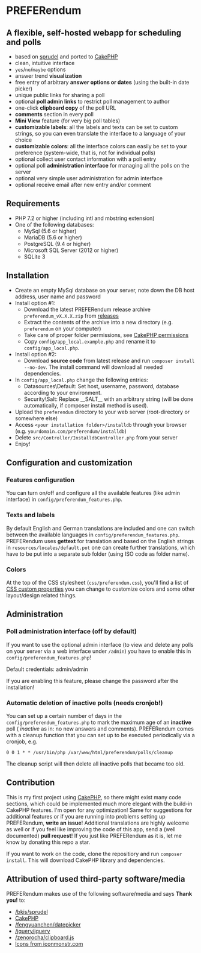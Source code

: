 # PREFERendum
## A flexible, self-hosted webapp for scheduling and polls

- based on [sprudel](https://github.com/bkis/sprudel) and ported to [CakePHP](https://github.com/cakephp/cakephp)
- clean, intuitive interface
- `yes`/`no`/`maybe` options
- answer trend **visualization**
- free entry of arbitrary **answer options or dates** (using the built-in date picker)
- unique public links for sharing a poll
- optional **poll admin links** to restrict poll management to author
- one-click **clipboard copy** of the poll URL
- **comments** section in every poll
- **Mini View** feature (for very big poll tables)
- **customizable labels**: all the labels and texts can be set to custom strings, so you can even translate the interface to a language of your choice
- **customizable colors**: all the interface colors can easily be set to your preference (system-wide, that is, not for individual polls)
- optional collect user contact information with a poll entry
- optional poll **administration interface** for managing all the polls on the server
- optional very simple user administration for admin interface
- optional receive email after new entry and/or comment

## Requirements
- PHP 7.2 or higher (including intl and mbstring extension)
- One of the following databases:
  - MySql (5.6 or higher)
  - MariaDB (5.6 or higher)
  - PostgreSQL (9.4 or higher)
  - Microsoft SQL Server (2012 or higher)
  - SQLite 3

## Installation
- Create an empty MySql database on your server, note down the DB host address, user name and password
- Install option #1:
  - Download the latest PREFERendum release archive `preferendum_vX.X.X.zip` from [releases](https://github.com/ElTh0r0/preferendum/releases)
  - Extract the contents of the archive into a new directory (e.g. `preferendum` on your computer)
  - Take care of proper folder permissions, see [CakePHP permissions](https://book.cakephp.org/4/en/installation.html#permissions)
  - Copy `config/app_local.example.php` and rename it to `config/app_local.php`.
- Install option #2:
  - Download **source code** from latest release and run `composer install --no-dev`. The install command will download all needed dependencies.
- In `config/app_local.php` change the following entries:
  - Datasources\Default: Set host, username, password, database according to your environment.
  - Security\Salt: Replace \_\_SALT\_\_ with an arbitrary string (will be done automatically, if composer install method is used).
- Upload the `preferendum` directory to your web server (root-directory or somewhere else)
- Access `<your installation folder>/installdb` through your browser (e.g. `yourdomain.com/preferendum/installdb`)
-  Delete `src/Controller/InstalldbController.php` from your server
-  Enjoy!

## Configuration and customization
### Features configuration
You can turn on/off and configure all the available features (like admin interface) in `config/preferendum_features.php`.
### Texts and labels
By default English and German translations are included and one can switch between the available languages in `config/preferendum_features.php`. PREFERendum uses **gettext** for translation and based on the English strings in `resources/locales/default.pot` one can create further translations, which have to be put into a separate sub folder (using ISO code as folder name).
### Colors
At the top of the CSS stylesheet (`css/preferendum.css`), you'll find a list of [CSS custom properties](https://developer.mozilla.org/en-US/docs/Web/CSS/--*) you can change to customize colors and some other layout/design related things.

## Administration
### Poll administration interface (off by default)
If you want to use the optional admin interface (to view and delete any polls on your server via a web interface under `/admin`) you have to enable this in `config/preferendum_features.php`!

Default credentials: admin/admin

If you are enabling this feature, please change the password after the installation!

### Automatic deletion of inactive polls (needs cronjob!)
You can set up a certain number of days in the `config/preferendum_features.php` to mark the maximum age of an **inactive** poll ( *inactive* as in: no new answers and comments). PREFERendum comes with a cleanup function that you can set up to be executed periodically via a cronjob, e.g.

`0 0 1 * * /usr/bin/php /var/www/html/preferendum/polls/cleanup`

The cleanup script will then delete all inactive polls that became too old.

## Contribution
This is my first project using [CakePHP](https://cakephp.org), so there might exist many code sections, which could be implemented much more elegant with the build-in CakePHP features. I'm open for any optimization! Same for suggestions for additional features or if you are running into problems setting up PREFERendum, **write an issue**! Additional translations are highly welcome as well or if you feel like improving the code of this app, send a (well documented) **pull request**! If you just like PREFERendum as it is, let me know by donating this repo a star.

If you want to work on the code, clone the repositiory and run `composer install`. This will download CakePHP library and dependencies.

## Attribution of used third-party software/media
PREFERendum makes use of the following software/media and says **Thank you!** to:

- [/bkis/sprudel](https://github.com/bkis/sprudel)
- [CakePHP](https://cakephp.org)
- [/fengyuanchen/datepicker](https://github.com/fengyuanchen/datepicker)
- [/jquery/jquery](https://github.com/jquery/jquery)
- [/zenorocha/clipboard.js](https://github.com/zenorocha/clipboard.js)
- [Icons from iconmonstr.com](http://www.iconmonstr.com)
